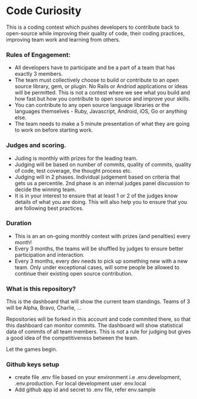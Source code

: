 # Code Curiosity 

This is a coding contest which pushes developers to contribute back to open-source while improving their quality of code, their coding practices, improving team work and learning from others. 

### Rules of Engagement: 

* All developers have to participate and be a part of a team that has exactly 3 members.
* The team must collectively choose to build or contribute to an open source  library, gem, or plugin. No Rails or Andriod applications or ideas will be permitted. This is not a contest where we see what you build and how fast but how you contribute to open source and improve your skills.
* You can contribute to any open source language libraries or the languages themselves - Ruby, Javascript, Android, iOS, Go or anything else.
* The team needs to make a 5 minute presentation of what they are going to work on before starting work.

### Judges and scoring.

* Juding is monthly with prizes for the leading team.
* Judging will be based on number of commits, quality of commits, quality of code, test coverage, the thought process etc. 
* Judging will in 2 phases. Individual judgement based on criteria that gets us a percentile. 2nd phase is an internal  judges panel discussion to decide the winning team.
* It is in your interest to ensure that at least 1 or 2 of the judges know details of what you are doing. This will also help you to ensure that you are following best practices. 

### Duration

* This is an an on-going monthly contest with prizes (and penalties) every month! 
* Every 3 months, the teams will be shuffled by judges to ensure better participation and interaction.
* Every 3 months, every dev needs to pick up something new with a new team. Only under exceptional cases, will some people be allowed to continue their existing open source contribution. 

### What is this repository? 

This is the dashboard that will show the current team standings.
Teams of 3 will be Alpha, Bravo, Charlie, ...

Repositories will be forked in this account and code commited there, so that this dashboard can monitor commits. The dashboard will show statistical data of commits of all team members. This is not a rule for judging but gives a good idea of the competitiveness between the team. 

Let the games begin. 


### Github keys setup

* create file .env file based on your environment i.e .env.development, .env.production. For local development user .env.local
* Add github app id and secret to .env file, refer env.sample
